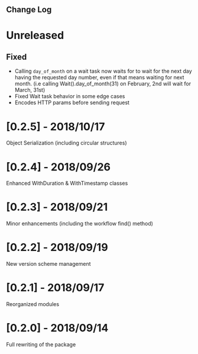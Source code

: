 ## Change Log

# Unreleased

## Fixed
- Calling `day_of_month` on a wait task now waits for to wait for the next day having the requested day number, even if that means waiting for next month. (i.e calling Wait().day_of_month(31) on February, 2nd will wait for March, 31st)
- Fixed Wait task behavior in some edge cases
- Encodes HTTP params before sending request

# [0.2.5] - 2018/10/17
Object Serialization (including circular structures)

# [0.2.4] - 2018/09/26
Enhanced WithDuration & WithTimestamp classes

# [0.2.3] - 2018/09/21
Minor enhancements (including the workflow find() method)

# [0.2.2] - 2018/09/19
New version scheme management

# [0.2.1] - 2018/09/17
Reorganized modules

# [0.2.0] - 2018/09/14
Full rewriting of the package
